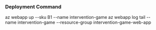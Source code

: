 ### Deployment Command
az webapp up --sku B1 --name intervention-game
az webapp log tail --name intervention-game --resource-group intervention-game-web-app
